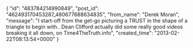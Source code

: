  {
   "id": "483784214990849",
   "post_id": "462493170453287_480677688634835",
   "from_name": "Derek Moran",
   "message": "I start-off from the get-go picturing a TRUST in the shape of a triangle to begin with.. Dean Clifford actually did some really good videos breaking it all down, on Time4TheTruth.info",
   "created_time": "2013-02-22T08:13:54+0000"
 }
